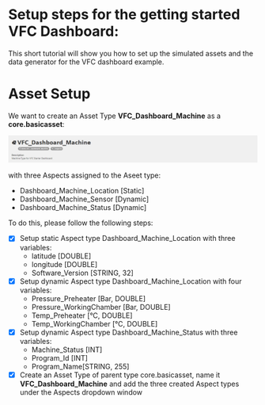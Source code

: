 # Setup steps for the getting started VFC Dashboard:
This short tutorial will show you how to set up the simulated assets and the data generator for the VFC dashboard example.

# Asset Setup
We want to create an Asset Type **VFC_Dashboard_Machine** as a **core.basicasset**:

![Asset_type](../doc/asset_type.png)

with three Aspects assigned to the Aseet type:
- Dashboard_Machine_Location [Static]
- Dashboard_Machine_Sensor [Dynamic]
- Dashboard_Machine_Status [Dynamic]

To do this, please follow the following steps:
- [x] Setup static Aspect type Dashboard_Machine_Location with three variables:
  - latitude [DOUBLE]
  - longitude [DOUBLE]
  - Software_Version [STRING, 32]
- [x] Setup dynamic Aspect type Dashboard_Machine_Location with four variables:
  - Pressure_Preheater [Bar, DOUBLE]
  - Pressure_WorkingChamber [Bar, DOUBLE]
  - Temp_Preheater [°C, DOUBLE]
  - Temp_WorkingChamber [°C, DOUBLE]
- [x] Setup dynamic Aspect type Dashboard_Machine_Status with three variables:
  - Machine_Status [INT]
  - Program_Id [INT]
  - Program_Name[STRING, 255]
- [x] Create an Asset Type of parent type core.basicasset, name it **VFC_Dashboard_Machine** and add the three created Aspect types under the Aspects dropdown window
